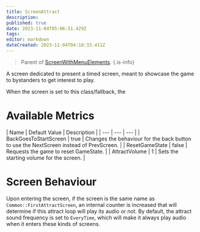 ```yaml
---
title: ScreenAttract
description: 
published: true
date: 2023-11-04T05:06:51.429Z
tags: 
editor: markdown
dateCreated: 2023-11-04T04:18:33.411Z
---
```


> Parent of [ScreenWithMenuElements](/en/dev/screens/ScreenWithMenuElements).
{.is-info}

A screen dedicated to present a timed screen, meant to showcase the game to bystanders to get interest to play.

When the screen is set to this class/fallback, the 

# Available Metrics
| Name | Default Value | Description |
| --- | --- | --- |
| BackGoesToStartScreen | true | Changes the behaviour for the back button to use the NextScreen instead of PrevScreen. |
| ResetGameState | false | Requests the game to reset GameState. |
| AttractVolume | 1 | Sets the starting volume for the screen. |

# Screen Behaviour

Upon entering the screen, if the screen is the same name as `Common::FirstAttractScreen`, an internal counter is increased that will determine if this attract loop will play its audio or not. By default, the attract sound frequency is set to `EveryTime`, which will make it always play audio when it enters these kinds of screens.